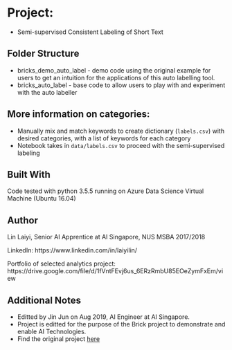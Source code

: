# Project:
* Semi-supervised Consistent Labeling of Short Text

## Folder Structure
* bricks_demo_auto_label - demo code using the original example for users to get an intuition for the applications of this auto labelling tool.
* bricks_auto_label - base code to allow users to play with and experiment with the auto labeller

## More information on categories:
* Manually mix and match keywords to create dictionary (`labels.csv`) with desired categories, with a list of keywords for each category 
* Notebook takes in `data/labels.csv` to proceed with the semi-supervised labeling

## Built With
Code tested with python 3.5.5 running on Azure Data Science Virtual Machine (Ubuntu 16.04)

## Author
<p>Lin Laiyi, Senior AI Apprentice at AI Singapore, NUS MSBA 2017/2018</p>
<p>LinkedIn: https://www.linkedin.com/in/laiyilin/</p>
<p>Portfolio of selected analytics project: https://drive.google.com/file/d/1fVntFEvj6us_6ERzRmbU85EOeZymFxEm/view</p>

## Additional Notes
* Editted by Jin Jun on Aug 2019, AI Engineer at AI Singapore.
* Project is editted for the purpose of the Brick project to demonstrate and enable AI Technologies.
* Find the original project [here](https://github.com/lylin17/auto_label)